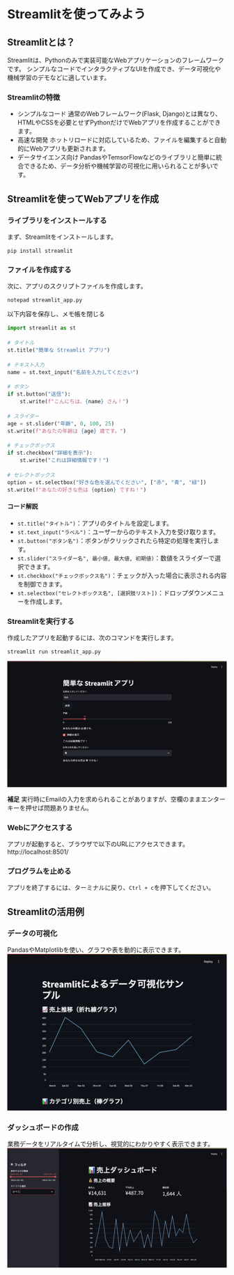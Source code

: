 # Streamlitを使ってみよう

## Streamlitとは？
Streamlitは、Pythonのみで実装可能なWebアプリケーションのフレームワークです。
シンプルなコードでインタラクティブなUIを作成でき、データ可視化や機械学習のデモなどに適しています。

### Streamlitの特徴
- シンプルなコード
  通常のWebフレームワーク(Flask, Django)とは異なり、HTMLやCSSを必要とせずPythonだけでWebアプリを作成することができます。
- 高速な開発
  ホットリロードに対応しているため、ファイルを編集すると自動的にWebアプリも更新されます。
- データサイエンス向け
  PandasやTemsorFlowなどのライブラリと簡単に統合できるため、データ分析や機械学習の可視化に用いられることが多いです。

## Streamlitを使ってWebアプリを作成
### ライブラリをインストールする
まず、Streamlitをインストールします。
```
pip install streamlit
```

### ファイルを作成する
次に、アプリのスクリプトファイルを作成します。
```
notepad streamlit_app.py
```
以下内容を保存し、メモ帳を閉じる

```python
import streamlit as st

# タイトル
st.title("簡単な Streamlit アプリ")

# テキスト入力
name = st.text_input("名前を入力してください")

# ボタン
if st.button("送信"):
    st.write(f"こんにちは、{name} さん！")

# スライダー
age = st.slider("年齢", 0, 100, 25)
st.write(f"あなたの年齢は {age} 歳です。")

# チェックボックス
if st.checkbox("詳細を表示"):
    st.write("これは詳細情報です！")

# セレクトボックス
option = st.selectbox("好きな色を選んでください", ["赤", "青", "緑"])
st.write(f"あなたの好きな色は {option} ですね！")

```

#### コード解説
- `st.title("タイトル")`：アプリのタイトルを設定します。
- `st.text_input("ラベル")`：ユーザーからのテキスト入力を受け取ります。
- `st.button("ボタン名")`：ボタンがクリックされたら特定の処理を実行します。
- `st.slider("スライダー名", 最小値, 最大値, 初期値)`：数値をスライダーで選択できます。
- `st.checkbox("チェックボックス名")`：チェックが入った場合に表示される内容を制御できます。
- `st.selectbox("セレクトボックス名", [選択肢リスト])`：ドロップダウンメニューを作成します。

### Streamlitを実行する
作成したアプリを起動するには、次のコマンドを実行します。
```
streamlit run streamlit_app.py
```

![](./image/screenshot_streamlit_app.png)

**補足**
実行時にEmailの入力を求められることがありますが、空欄のままエンターキーを押せば問題ありません。

### Webにアクセスする
アプリが起動すると、ブラウザで以下のURLにアクセスできます。
http://localhost:8501/

### プログラムを止める
アプリを終了するには、ターミナルに戻り、`Ctrl + c`を押下してください。

## Streamlitの活用例
### データの可視化
PandasやMatplotlibを使い、グラフや表を動的に表示できます。
![](./image/screenshot_visual.png)
### ダッシュボードの作成
業務データをリアルタイムで分析し、視覚的にわかりやすく表示できます。
![](./image/screenshto_dashboard.png)
